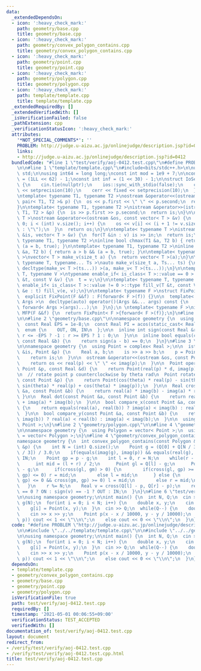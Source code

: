 ```yaml
---
data:
  _extendedDependsOn:
  - icon: ':heavy_check_mark:'
    path: geometry/base.cpp
    title: geometry/base.cpp
  - icon: ':heavy_check_mark:'
    path: geometry/convex_polygon_contains.cpp
    title: geometry/convex_polygon_contains.cpp
  - icon: ':heavy_check_mark:'
    path: geometry/point.cpp
    title: geometry/point.cpp
  - icon: ':heavy_check_mark:'
    path: geometry/polygon.cpp
    title: geometry/polygon.cpp
  - icon: ':heavy_check_mark:'
    path: template/template.cpp
    title: template/template.cpp
  _extendedRequiredBy: []
  _extendedVerifiedWith: []
  _isVerificationFailed: false
  _pathExtension: cpp
  _verificationStatusIcon: ':heavy_check_mark:'
  attributes:
    '*NOT_SPECIAL_COMMENTS*': ''
    PROBLEM: http://judge.u-aizu.ac.jp/onlinejudge/description.jsp?id=0412
    links:
    - http://judge.u-aizu.ac.jp/onlinejudge/description.jsp?id=0412
  bundledCode: "#line 1 \"test/verify/aoj-0412.test.cpp\"\n#define PROBLEM \"http://judge.u-aizu.ac.jp/onlinejudge/description.jsp?id=0412\"\
    \n\n#line 1 \"template/template.cpp\"\n#include<bits/stdc++.h>\n\nusing namespace\
    \ std;\n\nusing int64 = long long;\nconst int mod = 1e9 + 7;\n\nconst int64 infll\
    \ = (1LL << 62) - 1;\nconst int inf = (1 << 30) - 1;\n\nstruct IoSetup {\n  IoSetup()\
    \ {\n    cin.tie(nullptr);\n    ios::sync_with_stdio(false);\n    cout << fixed\
    \ << setprecision(10);\n    cerr << fixed << setprecision(10);\n  }\n} iosetup;\n\
    \ntemplate< typename T1, typename T2 >\nostream &operator<<(ostream &os, const\
    \ pair< T1, T2 >& p) {\n  os << p.first << \" \" << p.second;\n  return os;\n\
    }\n\ntemplate< typename T1, typename T2 >\nistream &operator>>(istream &is, pair<\
    \ T1, T2 > &p) {\n  is >> p.first >> p.second;\n  return is;\n}\n\ntemplate< typename\
    \ T >\nostream &operator<<(ostream &os, const vector< T > &v) {\n  for(int i =\
    \ 0; i < (int) v.size(); i++) {\n    os << v[i] << (i + 1 != v.size() ? \" \"\
    \ : \"\");\n  }\n  return os;\n}\n\ntemplate< typename T >\nistream &operator>>(istream\
    \ &is, vector< T > &v) {\n  for(T &in : v) is >> in;\n  return is;\n}\n\ntemplate<\
    \ typename T1, typename T2 >\ninline bool chmax(T1 &a, T2 b) { return a < b &&\
    \ (a = b, true); }\n\ntemplate< typename T1, typename T2 >\ninline bool chmin(T1\
    \ &a, T2 b) { return a > b && (a = b, true); }\n\ntemplate< typename T = int64\
    \ >\nvector< T > make_v(size_t a) {\n  return vector< T >(a);\n}\n\ntemplate<\
    \ typename T, typename... Ts >\nauto make_v(size_t a, Ts... ts) {\n  return vector<\
    \ decltype(make_v< T >(ts...)) >(a, make_v< T >(ts...));\n}\n\ntemplate< typename\
    \ T, typename V >\ntypename enable_if< is_class< T >::value == 0 >::type fill_v(T\
    \ &t, const V &v) {\n  t = v;\n}\n\ntemplate< typename T, typename V >\ntypename\
    \ enable_if< is_class< T >::value != 0 >::type fill_v(T &t, const V &v) {\n  for(auto\
    \ &e : t) fill_v(e, v);\n}\n\ntemplate< typename F >\nstruct FixPoint : F {\n\
    \  explicit FixPoint(F &&f) : F(forward< F >(f)) {}\n\n  template< typename...\
    \ Args >\n  decltype(auto) operator()(Args &&... args) const {\n    return F::operator()(*this,\
    \ forward< Args >(args)...);\n  }\n};\n \ntemplate< typename F >\ninline decltype(auto)\
    \ MFP(F &&f) {\n  return FixPoint< F >{forward< F >(f)};\n}\n#line 4 \"test/verify/aoj-0412.test.cpp\"\
    \n\n#line 2 \"geometry/base.cpp\"\n\nnamespace geometry {\n  using Real = double;\n\
    \  const Real EPS = 1e-8;\n  const Real PI = acos(static_cast< Real >(-1));\n\n\
    \  enum {\n    OUT, ON, IN\n  };\n\n  inline int sign(const Real &r) {\n    return\
    \ r <= -EPS ? -1 : r >= EPS ? 1 : 0;\n  }\n\n  inline bool equals(const Real &a,\
    \ const Real &b) {\n    return sign(a - b) == 0;\n  }\n}\n#line 3 \"geometry/point.cpp\"\
    \n\nnamespace geometry {\n  using Point = complex< Real >;\n\n  istream &operator>>(istream\
    \ &is, Point &p) {\n    Real a, b;\n    is >> a >> b;\n    p = Point(a, b);\n\
    \    return is;\n  }\n\n  ostream &operator<<(ostream &os, const Point &p) {\n\
    \    return os << real(p) << \" \" << imag(p);\n  }\n\n  Point operator*(const\
    \ Point &p, const Real &d) {\n    return Point(real(p) * d, imag(p) * d);\n  }\n\
    \n  // rotate point p counterclockwise by theta rad\n  Point rotate(Real theta,\
    \ const Point &p) {\n    return Point(cos(theta) * real(p) - sin(theta) * imag(p),\
    \ sin(theta) * real(p) + cos(theta) * imag(p));\n  }\n\n  Real cross(const Point\
    \ &a, const Point &b) {\n    return real(a) * imag(b) - imag(a) * real(b);\n \
    \ }\n\n  Real dot(const Point &a, const Point &b) {\n    return real(a) * real(b)\
    \ + imag(a) * imag(b);\n  }\n\n  bool compare_x(const Point &a, const Point &b)\
    \ {\n    return equals(real(a), real(b)) ? imag(a) < imag(b) : real(a) < real(b);\n\
    \  }\n\n  bool compare_y(const Point &a, const Point &b) {\n    return equals(imag(a),\
    \ imag(b)) ? real(a) < real(b) : imag(a) < imag(b);\n  }\n\n  using Points = vector<\
    \ Point >;\n}\n#line 2 \"geometry/polygon.cpp\"\n\n#line 4 \"geometry/polygon.cpp\"\
    \n\nnamespace geometry {\n  using Polygon = vector< Point >;\n  using Polygons\
    \ = vector< Polygon >;\n}\n#line 4 \"geometry/convex_polygon_contains.cpp\"\n\n\
    namespace geometry {\n  int convex_polygon_contains(const Polygon &Q, const Point\
    \ &p) {\n    int N = (int) Q.size();\n    Point g = (Q[0] + Q[N / 3] + Q[N * 2\
    \ / 3]) / 3.0;\n    if(equals(imag(g), imag(p)) && equals(real(g), imag(g))) return\
    \ IN;\n    Point gp = p - g;\n    int l = 0, r = N;\n    while(r - l > 1) {\n\
    \      int mid = (l + r) / 2;\n      Point gl = Q[l] - g;\n      Point gm = Q[mid]\
    \ - g;\n      if(cross(gl, gm) > 0) {\n        if(cross(gl, gp) >= 0 && cross(gm,\
    \ gp) <= 0) r = mid;\n        else l = mid;\n      } else {\n        if(cross(gl,\
    \ gp) <= 0 && cross(gm, gp) >= 0) l = mid;\n        else r = mid;\n      }\n \
    \   }\n    r %= N;\n    Real v = cross(Q[l] - p, Q[r] - p);\n    return sign(v)\
    \ == 0 ? ON : sign(v) == -1 ? OUT : IN;\n  }\n}\n#line 6 \"test/verify/aoj-0412.test.cpp\"\
    \n\nusing namespace geometry;\n\nint main() {\n  int N, Q;\n  cin >> N;\n  Polygon\
    \ g(N);\n  for(int i = 0; i < N; i++) {\n    double x, y;\n    cin >> x >> y;\n\
    \    g[i] = Point(x, y);\n  }\n  cin >> Q;\n  while(Q--) {\n    double x, y;\n\
    \    cin >> x >> y;\n    Point p(x - x / 10000, y - y / 10000);\n    if(convex_polygon_contains(g,\
    \ p)) cout << 1 << \"\\n\";\n    else cout << 0 << \"\\n\";\n  }\n}\n"
  code: "#define PROBLEM \"http://judge.u-aizu.ac.jp/onlinejudge/description.jsp?id=0412\"\
    \n\n#include \"../../template/template.cpp\"\n\n#include \"../../geometry/convex_polygon_contains.cpp\"\
    \n\nusing namespace geometry;\n\nint main() {\n  int N, Q;\n  cin >> N;\n  Polygon\
    \ g(N);\n  for(int i = 0; i < N; i++) {\n    double x, y;\n    cin >> x >> y;\n\
    \    g[i] = Point(x, y);\n  }\n  cin >> Q;\n  while(Q--) {\n    double x, y;\n\
    \    cin >> x >> y;\n    Point p(x - x / 10000, y - y / 10000);\n    if(convex_polygon_contains(g,\
    \ p)) cout << 1 << \"\\n\";\n    else cout << 0 << \"\\n\";\n  }\n}\n"
  dependsOn:
  - template/template.cpp
  - geometry/convex_polygon_contains.cpp
  - geometry/base.cpp
  - geometry/point.cpp
  - geometry/polygon.cpp
  isVerificationFile: true
  path: test/verify/aoj-0412.test.cpp
  requiredBy: []
  timestamp: '2021-05-01 00:06:55+09:00'
  verificationStatus: TEST_ACCEPTED
  verifiedWith: []
documentation_of: test/verify/aoj-0412.test.cpp
layout: document
redirect_from:
- /verify/test/verify/aoj-0412.test.cpp
- /verify/test/verify/aoj-0412.test.cpp.html
title: test/verify/aoj-0412.test.cpp
---
```

